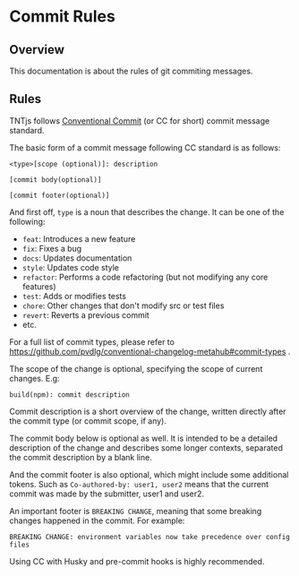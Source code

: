 # Commit Rules

## Overview
This documentation is about the rules of git commiting messages.

## Rules

TNTjs follows [Conventional Commit](https://www.conventionalcommits.org/) (or CC for short) commit message standard.

The basic form of a commit message following CC standard is as follows:

```
<type>[scope (optional)]: description

[commit body(optional)]

[commit footer(optional)]
```

And first off, `type` is a noun that describes the change. It can be one of the following:

- `feat`: Introduces a new feature
- `fix`: Fixes a bug
- `docs`: Updates documentation
- `style`: Updates code style
- `refactor`: Performs a code refactoring (but not modifying any core features)
- `test`: Adds or modifies tests
- `chore`: Other changes that don't modify src or test files
- `revert`: Reverts a previous commit
- etc.

For a full list of commit types, please refer to <https://github.com/pvdlg/conventional-changelog-metahub#commit-types> .

The scope of the change is optional, specifying the scope of current changes. E.g:

```
build(npm): commit description
```

Commit description is a short overview of the change, written directly after the commit type (or commit scope, if any).

The commit body below is optional as well. It is intended to be a detailed description of the change and describes some longer contexts, separated the commit description by a blank line.

And the commit footer is also optional, which might include some additional tokens. Such as `Co-authored-by: user1, user2` means that the current commit was made by the submitter, user1 and user2.

An important footer is `BREAKING CHANGE`, meaning that some breaking changes happened in the commit. For example:

```
BREAKING CHANGE: environment variables now take precedence over config files
```

Using CC with Husky and pre-commit hooks is highly recommended.